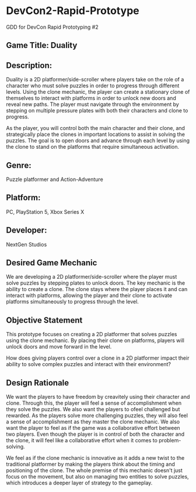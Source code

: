 # DevCon2-Rapid-Prototype
 GDD for DevCon Rapid Prototyping #2

## Game Title: Duality

## Description:
Duality is a 2D platformer/side-scroller where players take on the role of a character who must solve puzzles in order to progress through different levels. Using the clone mechanic, the player can create a stationary clone of themselves to interact with platforms in order to unlock new doors and reveal new paths. The player must navigate through the environment by stepping on multiple pressure plates with both their characters and clone to progress.

As the player, you will control both the main character and their clone, and strategically place the clones in important locations to assist in solving the puzzles. The goal is to open doors and advance through each level by using the clone to stand on the platforms that require simultaneous activation.

## Genre:
Puzzle platformer and Action-Adventure

## Platform: 
PC, PlayStation 5, Xbox Series X

## Developer:
NextGen Studios

## Desired Game Mechanic
We are developing a 2D platformer/side-scroller where the player must solve puzzles by stepping plates to unlock doors. The key mechanic is the ability to create a clone. The clone stays where the player places it and can interact with platforms, allowing the player and their clone to activate platforms simultaneously to progress through the level.

## Objective Statement
This prototype focuses on creating a 2D platformer that solves puzzles using the clone mechanic. By placing their clone on platforms, players will unlock doors and move forward in the level.

How does giving players control over a clone in a 2D platformer impact their ability to solve complex puzzles and interact with their environment?

## Design Rationale
We want the players to have freedom by creavitely using their character and clone. Through this, the player will feel a sense of accomplishment when they solve the puzzles. We also want the players to ofeel challenged but rewarded. As the players solve more challenging puzzles, they will also feel a sense of accomplishment as they master the clone mechanic. We also want the player to feel as if the game was a collaborative effort between two players. Even though the player is in control of both the character and the clone, it will feel like a collaborative effort when it comes to problem-solving.

We feel as if the clone mechanic is innovative as it adds a new twist to the traditional platformer by making the players think about the timing and positioning of the clone. The whole premise of this mechanic doesn't just focus on the movement, but also on managing two entities to solve puzzles, which introduces a deeper layer of strategy to the gameplay.
